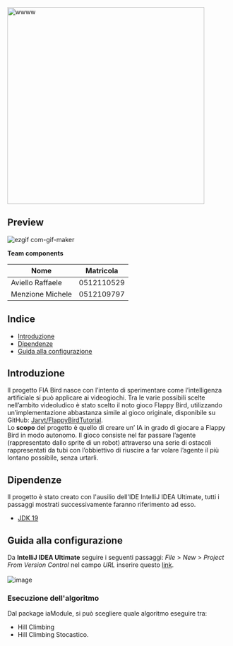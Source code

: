 <img width="446" alt="wwww" src="https://user-images.githubusercontent.com/16355437/215770847-444d35d2-402f-437c-bc3f-afe88cb961d7.png">

## Preview

![ezgif com-gif-maker](https://user-images.githubusercontent.com/16355437/216096523-34e72180-1b26-4527-8ccf-cd299a959f8b.gif)




**Team components**


|Nome|Matricola|
|----|---------|
| Aviello Raffaele | 0512110529 |
| Menzione Michele | 0512109797 |

## Indice
- [Introduzione](#introduzione)
- [Dipendenze](#dipendenze)
- [Guida alla configurazione](#guida-alla-configurazione)


## Introduzione
Il progetto FIA Bird nasce con l’intento di sperimentare come l’intelligenza artificiale si può applicare ai videogiochi. Tra le varie possibili scelte nell’ambito videoludico è stato scelto il noto gioco Flappy Bird, utilizzando un’implementazione abbastanza simile al gioco originale, disponibile su GitHub: [Jaryt/FlappyBirdTutorial](https://github.com/Jaryt/FlappyBirdTutorial).<br>
Lo **scopo** del progetto è quello di creare un’ IA in grado di giocare a Flappy Bird in modo autonomo.
Il gioco consiste nel far passare l’agente (rappresentato dallo sprite di un robot) attraverso una serie di ostacoli rappresentati da tubi con l’obbiettivo di riuscire a far volare l’agente il più lontano possibile, senza urtarli.

## Dipendenze
Il progetto è stato creato con l'ausilio dell'IDE IntelliJ IDEA Ultimate, tutti i passaggi mostrati successivamente faranno riferimento ad esso.

- [JDK 19](https://www.oracle.com/java/technologies/downloads/#java19 "JDK 19")

## Guida alla configurazione
Da **IntelliJ IDEA Ultimate** seguire i seguenti passaggi: *File* > *New* > *Project From Version Control* nel campo *URL* inserire questo [link](https://github.com/raffaeleav/progetto-fia-fia-bird).<br>
<br>
![image](https://user-images.githubusercontent.com/16355437/215322368-34426ef0-d153-4296-a851-926bfdfed0c0.png)
<br>
### Esecuzione dell'algoritmo
Dal package iaModule, si può scegliere quale algoritmo eseguire tra:
- Hill Climbing 
- Hill Climbing Stocastico.










